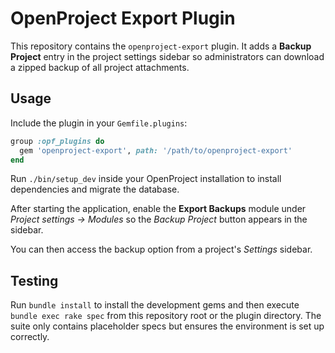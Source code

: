 # OpenProject Export Plugin

This repository contains the `openproject-export` plugin. It adds a **Backup Project** entry in the project settings sidebar so administrators can download a zipped backup of all project attachments.

## Usage

Include the plugin in your `Gemfile.plugins`:

```ruby
group :opf_plugins do
  gem 'openproject-export', path: '/path/to/openproject-export'
end
```

Run `./bin/setup_dev` inside your OpenProject installation to install dependencies and migrate the database.

After starting the application, enable the **Export Backups** module under *Project settings → Modules* so the *Backup Project* button appears in the sidebar.

You can then access the backup option from a project's *Settings* sidebar.


## Testing

Run `bundle install` to install the development gems and then execute
`bundle exec rake spec` from this repository root or the plugin
directory. The suite only contains placeholder specs but ensures the
environment is set up correctly.
